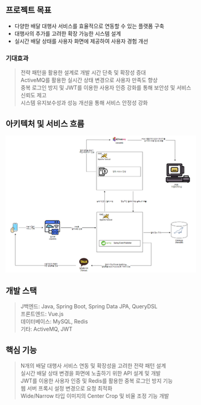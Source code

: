 
## 프로젝트 목표

- 다양한 배달 대행사 서비스를 효율적으로 연동할 수 있는 플랫폼 구축 <br> 
- 대행사의 추가를 고려한 확장 가능한 시스템 설계 <br>
- 실시간 배달 상태를 사용자 화면에 제공하여 사용자 경험 개선 <br>

### 기대효과 
>
>전략 패턴을 활용한 설계로 개발 시간 단축 및 확장성 증대<br>
>ActiveMQ를 활용한 실시간 상태 변경으로 사용자 만족도 향상<br>
>중복 로그인 방지 및 JWT를 이용한 사용자 인증 강화를 통해 보안성 및 서비스 신뢰도 제고<br>
>시스템 유지보수성과 성능 개선을 통해 서비스 안정성 강화
>

## 아키텍처 및 서비스 흐름

<img src="./image/src/image/그림2.png" width="1200">

## 개발 스택
> J백엔드: Java, Spring Boot, Spring Data JPA, QueryDSL <br> 
> 프론트엔드: Vue.js <br>
> 데이터베이스: MySQL, Redis <br>
> 기타: ActiveMQ, JWT <br>

## 핵심 기능 
>
> N개의 배달 대행사 서비스 연동 및 확장성을 고려한 전략 패턴 설계 <br>
> 실시간 배달 상태 변경을 화면에 노출하기 위한 API 설계 및 개발 <br>
> JWT를 이용한 사용자 인증 및 Redis를 활용한 중복 로그인 방지 기능 <br>
> 웹 서버 프록시 설정 변경으로 요청 최적화 <br>
> Wide/Narrow 타입 이미지의 Center Crop 및 비율 조정 기능 개발
